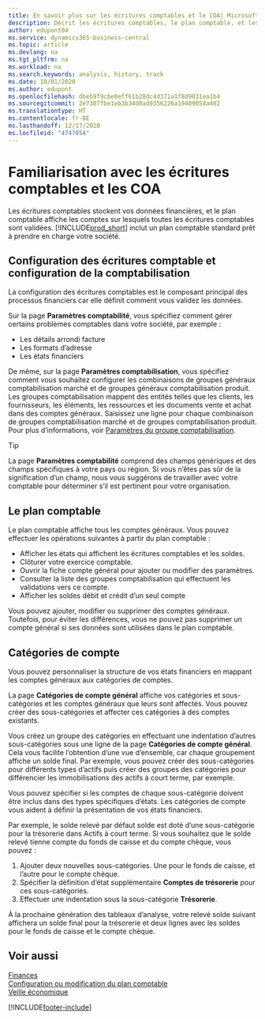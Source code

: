 ```yaml
---
title: En savoir plus sur les écritures comptables et le COA| Microsoft Docs
description: Décrit les écritures comptables, le plan comptable, et les catégories de compte.
author: edupont04
ms.service: dynamics365-business-central
ms.topic: article
ms.devlang: na
ms.tgt_pltfrm: na
ms.workload: na
ms.search.keywords: analysis, history, track
ms.date: 10/01/2020
ms.author: edupont
ms.openlocfilehash: dbeb9f9cbe0eff61b28dc4d371a1f8d9031ea1b4
ms.sourcegitcommit: 2e7307fbe1eb3b34d0ad9356226a19409054a402
ms.translationtype: HT
ms.contentlocale: fr-BE
ms.lasthandoff: 12/17/2020
ms.locfileid: "4747054"
---
```

# <a name="understanding-the-general-ledger-and-the-coa"></a>Familiarisation avec les écritures comptables et les COA

Les écritures comptables stockent vos données financières, et le plan comptable affiche les comptes sur lesquels toutes les écritures comptables sont validées. [!INCLUDE[prod_short](includes/prod_short.md)] inclut un plan comptable standard prêt à prendre en charge votre société.

## <a name="general-ledger-setup-and-general-posting-setup"></a>Configuration des écritures comptable et configuration de la comptabilisation

La configuration des écritures comptables est le composant principal des processus financiers car elle définit comment vous validez les données.  

Sur la page **Paramètres comptabilité**, vous spécifiez comment gérer certains problèmes comptables dans votre société, par exemple :  

* Les détails arrondi facture  
* Les formats d’adresse  
* Les états financiers  

De même, sur la page **Paramètres comptabilisation**, vous spécifiez comment vous souhaitez configurer les combinaisons de groupes généraux comptabilisation marché et de groupes généraux comptabilisation produit. Les groupes comptabilisation mappent des entités telles que les clients, les fournisseurs, les éléments, les ressources et les documents vente et achat dans des comptes généraux. Saisissez une ligne pour chaque combinaison de groupes comptabilisation marché et de groupes comptabilisation produit. Pour plus d’informations, voir [Paramètres du groupe comptabilisation](finance-posting-groups.md).  

> [!TIP]
> La page **Paramètres comptabilité** comprend des champs génériques et des champs spécifiques à votre pays ou région. Si vous n’êtes pas sûr de la signification d’un champ, nous vous suggérons de travailler avec votre comptable pour déterminer s’il est pertinent pour votre organisation.  

## <a name="the-chart-of-accounts"></a>Le plan comptable

Le plan comptable affiche tous les comptes généraux. Vous pouvez effectuer les opérations suivantes à partir du plan comptable :  

* Afficher les états qui affichent les écritures comptables et les soldes.  
* Clôturer votre exercice comptable.  
* Ouvrir la fiche compte général pour ajouter ou modifier des paramètres.  
* Consulter la liste des groupes comptabilisation qui effectuent les validations vers ce compte.
* Afficher les soldes débit et crédit d’un seul compte  

Vous pouvez ajouter, modifier ou supprimer des comptes généraux. Toutefois, pour éviter les différences, vous ne pouvez pas supprimer un compte général si ses données sont utilisées dans le plan comptable.  

## <a name="account-categories"></a>Catégories de compte

Vous pouvez personnaliser la structure de vos états financiers en mappant les comptes généraux aux catégories de comptes.  

La page **Catégories de compte général** affiche vos catégories et sous-catégories et les comptes généraux que leurs sont affectés. Vous pouvez créer des sous-catégories et affecter ces catégories à des comptes existants.  

Vous créez un groupe des catégories en effectuant une indentation d’autres sous-catégories sous une ligne de la page **Catégories de compte général**. Cela vous facilite l’obtention d’une vue d’ensemble, car chaque groupement affiche un solde final. Par exemple, vous pouvez créer des sous-catégories pour différents types d’actifs puis créer des groupes des catégories pour différencier les immobilisations des actifs à court terme, par exemple.  

Vous pouvez spécifier si les comptes de chaque sous-catégorie doivent être inclus dans des types spécifiques d’états. Les catégories de compte vous aident à définir la présentation de vos états financiers.  

Par exemple, le solde relevé par défaut solde est doté d’une sous-catégorie pour la trésorerie dans Actifs à court terme. Si vous souhaitez que le solde relevé tienne compte du fonds de caisse et du compte chèque, vous pouvez :  

1. Ajouter deux nouvelles sous-catégories. Une pour le fonds de caisse, et l’autre pour le compte chèque.  
2. Spécifier la définition d’état supplémentaire **Comptes de trésorerie** pour ces sous-catégories.  
3. Effectuer une indentation sous la sous-catégorie **Trésorerie**.  

À la prochaine génération des tableaux d’analyse, votre relevé solde suivant affichera un solde final pour la trésorerie et deux lignes avec les soldes pour le fonds de caisse et le compte chèque.  

## <a name="see-also"></a>Voir aussi

[Finances](finance.md)  
[Configuration ou modification du plan comptable](finance-setup-chart-accounts.md)  
[Veille économique](bi.md)  


[!INCLUDE[footer-include](includes/footer-banner.md)]